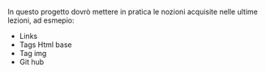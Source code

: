 In questo progetto dovrò mettere in pratica le nozioni acquisite nelle ultime lezioni, ad esmepio: 
- Links
- Tags Html base
- Tag img
- Git hub

